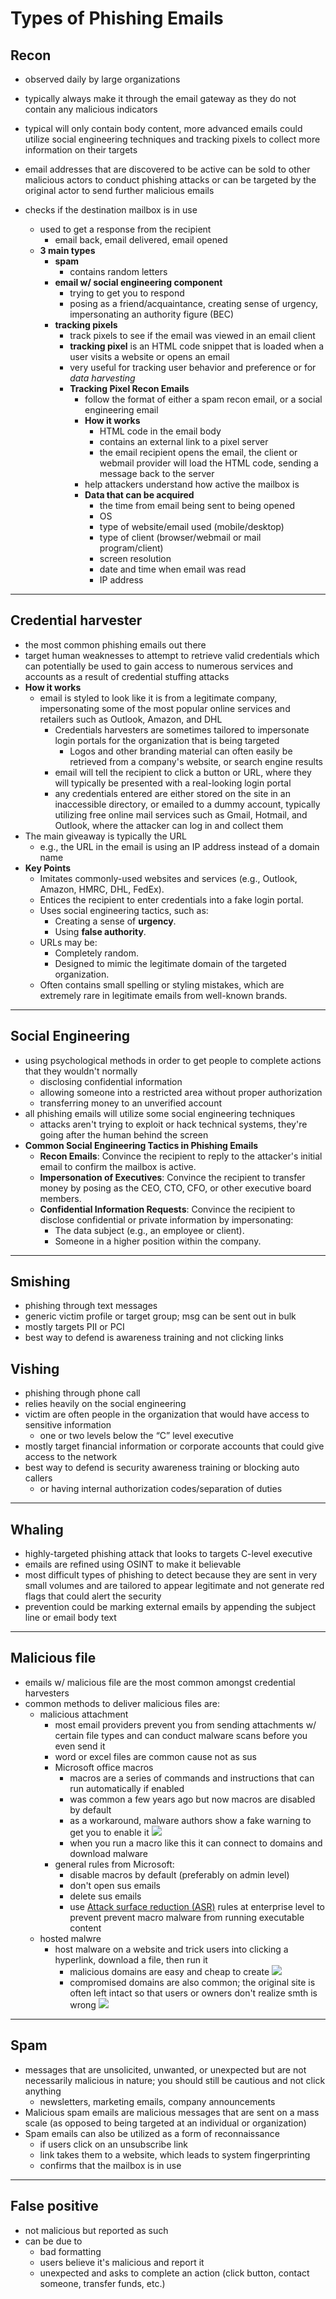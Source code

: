 
# Types of Phishing Emails

## Recon

- observed daily by large organizations
- typically always make it through the email gateway as they do not contain any malicious indicators
- typical will only contain body content, more advanced emails could utilize social engineering techniques and tracking pixels to collect more information on their targets
- email addresses that are discovered to be active can be sold to other malicious actors to conduct phishing attacks or can be targeted by the original actor to send further malicious emails

- checks if the destination mailbox is in use
  - used to get a response from the recipient
    - email back, email delivered, email opened
  - **3 main types**
    - **spam**
      - contains random letters
    - **email w/ social engineering component**
      - trying to get you to respond
      - posing as a friend/acquaintance, creating sense of urgency, impersonating an authority figure (BEC)
    - **tracking pixels**
      - track pixels to see if the email was viewed in an email client
      - **tracking pixel** is an HTML code snippet that is loaded when a user visits a website or opens an email
      - very useful for tracking user behavior and preference or for *data harvesting*
      - **Tracking Pixel Recon Emails**
        - follow the format of either a spam recon email, or a social engineering email
        - **How it works**
          - HTML code in the email body
          - contains an external link to a pixel server
          - the email recipient opens the email, the client or webmail provider will load the HTML code, sending a message back to the server
        - help attackers understand how active the mailbox is
        - **Data that can be acquired**
          - the time from email being sent to being opened
          - OS
          - type of website/email used (mobile/desktop)
          - type of client (browser/webmail or mail program/client)
          - screen resolution
          - date and time when email was read
          - IP address

---

## Credential harvester

- the most common phishing emails out there
- target human weaknesses to attempt to retrieve valid credentials which can potentially be used to gain access to numerous services and accounts as a result of credential stuffing attacks
- **How it works**
  - email is styled to look like it is from a legitimate company, impersonating some of the most popular online services and retailers such as Outlook, Amazon, and DHL
    - Credentials harvesters are sometimes tailored to impersonate login portals for the organization that is being targeted
      - Logos and other branding material can often easily be retrieved from a company's website, or search engine results
    - email will tell the recipient to click a button or URL, where they will typically be presented with a real-looking login portal
    - any credentials entered are either stored on the site in an inaccessible directory, or emailed to a dummy account, typically utilizing free online mail services such as Gmail, Hotmail, and Outlook, where the attacker can log in and collect them
- The main giveaway is typically the URL
  - e.g., the URL in the email is using an IP address instead of a domain name
- **Key Points**
  - Imitates commonly-used websites and services (e.g., Outlook, Amazon, HMRC, DHL, FedEx).  
  - Entices the recipient to enter credentials into a fake login portal.  
  - Uses social engineering tactics, such as:  
    - Creating a sense of **urgency**.  
    - Using **false authority**.  
  - URLs may be:  
    - Completely random.  
    - Designed to mimic the legitimate domain of the targeted organization.  
  - Often contains small spelling or styling mistakes, which are extremely rare in legitimate emails from well-known brands.  

---

## Social Engineering

- using psychological methods in order to get people to complete actions that they wouldn't normally
  - disclosing confidential information
  - allowing someone into a restricted area without proper authorization
  - transferring money to an unverified account
- all phishing emails will utilize some social engineering techniques
  - attacks aren't trying to exploit or hack technical systems, they're going after the human behind the screen
- **Common Social Engineering Tactics in Phishing Emails**
  - **Recon Emails**: Convince the recipient to reply to the attacker's initial email to confirm the mailbox is active.  
  - **Impersonation of Executives**: Convince the recipient to transfer money by posing as the CEO, CTO, CFO, or other executive board members.  
  - **Confidential Information Requests**: Convince the recipient to disclose confidential or private information by impersonating:  
    - The data subject (e.g., an employee or client).  
    - Someone in a higher position within the company.  

---

## Smishing

- phishing through text messages
- generic victim profile or target group; msg can be sent out in bulk
- mostly targets PII or PCI
- best way to defend is awareness training and not clicking links

## Vishing

- phishing through phone call
- relies heavily on the social engineering
- victim are often people in the organization that would have access to sensitive information
  - one or two levels below the “C” level executive
- mostly target financial information or corporate accounts that could give access to the network
- best way to defend is security awareness training or blocking auto callers
  - or having internal authorization codes/separation of duties

---

## Whaling

- highly-targeted phishing attack that looks to targets C-level executive
- emails are refined using OSINT to make it believable
- most difficult types of phishing to detect because they are sent in very small volumes and are tailored to appear legitimate and not generate red flags that could alert the security
- prevention could be marking external emails by appending the subject line or email body text

---

## Malicious file

- emails w/ malicious file are the most common amongst credential harvesters
- common methods to deliver malicious files are:
  - malicious attachment
    - most email providers prevent you from sending attachments w/ certain file types and can conduct malware scans before you even send it
    - word or excel files are common cause not as sus
    - Microsoft office macros
      - macros are a series of commands and instructions that can run automatically if enabled
      - was common a few years ago but now macros are disabled by default
      - as a workaround, malware authors show a fake warning to get you to enable it
      ![](images/Screenshot%20from%202024-12-19%2022-06-37.png)
      - when you run a macro like this it can connect to domains and download malware
    - general rules from Microsoft:
      - disable macros by default (preferably on admin level)
      - don't open sus emails
      - delete sus emails
      - use [Attack surface reduction (ASR)](https://learn.microsoft.com/en-us/defender-endpoint/attack-surface-reduction) rules at enterprise level to prevent prevent macro malware from running executable content
  - hosted malwre
    - host malware on a website and trick users into clicking a hyperlink, download a file, then run it
      - malicious domains are easy and cheap to create
      ![](images/Screenshot%20from%202024-12-19%2022-16-55.png)
      - compromised domains are also common; the original site is often left intact so that users or owners don't realize smth is wrong
      ![](images/Screenshot%20from%202024-12-19%2022-18-30.png)

---

## Spam

- messages that are unsolicited, unwanted, or unexpected but are not necessarily malicious in nature; you should still be cautious and not click anything
  - newsletters, marketing emails, company announcements
- Malicious spam emails are malicious messages that are sent on a mass scale (as opposed to being targeted at an individual or organization)
- Spam emails can also be utilized as a form of reconnaissance
  - if users click on an unsubscribe link
  - link takes them to a website, which leads to system fingerprinting
  - confirms that the mailbox is in use

---

## False positive

- not malicious but reported as such
- can be due to
  - bad formatting
  - users believe it's malicious and report it
  - unexpected and asks to complete an action (click button, contact someone, transfer funds, etc.)
